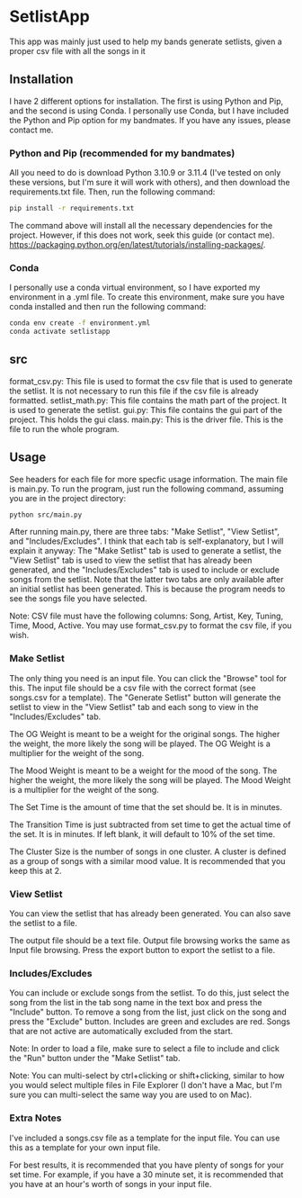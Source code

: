# SetlistApp

This app was mainly just used to help my bands generate setlists, given a proper csv file with all the songs in it

## Installation

I have 2 different options for installation. The first is using Python and Pip, and the second is using Conda. I personally use Conda, but I have included the Python and Pip option for my bandmates. If you have any issues, please contact me.

### Python and Pip (recommended for my bandmates)

All you need to do is download Python 3.10.9 or 3.11.4 (I've tested on only these versions, but I'm sure it will work with others), and then download the requirements.txt file. Then, run the following command:

```bash
pip install -r requirements.txt
```

The command above will install all the necessary dependencies for the project. However, if this does not work, seek this guide (or contact me). <https://packaging.python.org/en/latest/tutorials/installing-packages/>.

### Conda

I personally use a conda virtual environment, so I have exported my environment in a .yml file. To create this environment, make sure you have conda installed and then run the following command:

```bash
conda env create -f environment.yml
conda activate setlistapp
```

## src

format_csv.py: This file is used to format the csv file that is used to generate the setlist. It is not necessary to run this file if the csv file is already formatted.
setlist_math.py: This file contains the math part of the project. It is used to generate the setlist.
gui.py: This file contains the gui part of the project. This holds the gui class.
main.py: This is the driver file. This is the file to run the whole program.

## Usage

See headers for each file for more specfic usage information. The main file is main.py. To run the program, just run the following command, assuming you are in the project directory:

```bash
python src/main.py
```

After running main.py, there are three tabs: "Make Setlist", "View Setlist", and "Includes/Excludes". I think that each tab is self-explanatory, but I will explain it anyway: The "Make Setlist" tab is used to generate a setlist, the "View Setlist" tab is used to view the setlist that has already been generated, and the "Includes/Excludes" tab is used to include or exclude songs from the setlist. Note that the latter two tabs are only available after an initial setlist has been generated. This is because the program needs to see the songs file you have selected.

Note: CSV file must have the following columns: Song, Artist, Key, Tuning, Time, Mood, Active. You may use format_csv.py to format the csv file, if you wish.

### Make Setlist

The only thing you need is an input file. You can click the "Browse" tool for this. The input file should be a csv file with the correct format (see songs.csv for a template). The "Generate Setlist" button will generate the setlist to view in the "View Setlist" tab and each song to view in the "Includes/Excludes" tab.

The OG Weight is meant to be a weight for the original songs. The higher the weight, the more likely the song will be played. The OG Weight is a multiplier for the weight of the song.

The Mood Weight is meant to be a weight for the mood of the song. The higher the weight, the more likely the song will be played. The Mood Weight is a multiplier for the weight of the song.

The Set Time is the amount of time that the set should be. It is in minutes.

The Transition Time is just subtracted from set time to get the actual time of the set. It is in minutes. If left blank, it will default to 10% of the set time.

The Cluster Size is the number of songs in one cluster. A cluster is defined as a group of songs with a similar mood value. It is recommended that you keep this at 2.

### View Setlist

You can view the setlist that has already been generated. You can also save the setlist to a file.

The output file should be a text file. Output file browsing works the same as Input file browsing. Press the export button to export the setlist to a file.

### Includes/Excludes

You can include or exclude songs from the setlist. To do this, just select the song from the list in the tab song name in the text box and press the "Include" button. To remove a song from the list, just click on the song and press the "Exclude" button. Includes are green and excludes are red. Songs that are not active are automatically excluded from the start.

Note: In order to load a file, make sure to select a file to include and click the "Run" button under the "Make Setlist" tab.

Note: You can multi-select by ctrl+clicking or shift+clicking, similar to how you would select multiple files in File Explorer (I don't have a Mac, but I'm sure you can multi-select the same way you are used to on Mac).

### Extra Notes

I've included a songs.csv file as a template for the input file. You can use this as a template for your own input file.

For best results, it is recommended that you have plenty of songs for your set time. For example, if you have a 30 minute set, it is recommended that you have at an hour's worth of songs in your input file.
